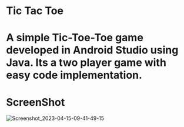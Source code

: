 # Tic Tac Toe

# A simple Tic-Toe-Toe game developed in Android Studio using Java. Its a two player game with easy code implementation.

# ScreenShot

![Screenshot_2023-04-15-09-41-49-15](https://user-images.githubusercontent.com/97946979/232183503-709c776c-ce92-4d80-8164-c17999452d40.png)
